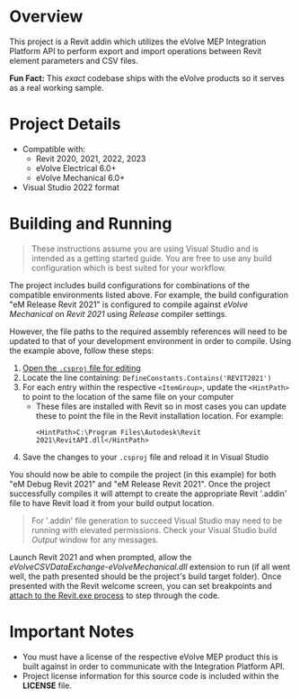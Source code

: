 # Overview
This project is a Revit addin which utilizes the eVolve MEP Integration Platform API to perform export and import operations between Revit element parameters and CSV files.

**Fun Fact:**
This _exact_ codebase ships with the eVolve products so it serves as a real working sample.

# Project Details
- Compatible with:
  - Revit 2020, 2021, 2022, 2023
  - eVolve Electrical 6.0+
  - eVolve Mechanical 6.0+
- Visual Studio 2022 format

# Building and Running

> These instructions assume you are using Visual Studio and is intended as a getting started guide. You are free to use any build configuration which is best suited for your workflow.

The project includes build configurations for combinations of the compatible environments listed above. For example, the build configuration "eM Release Revit 2021" is configured to compile against _eVolve Mechanical_ on _Revit 2021_ using _Release_ compiler settings.

However, the file paths to the required assembly references will need to be updated to that of your development environment in order to compile. Using the example above, follow these steps:
1. [Open the `.csproj` file for editing](https://stackoverflow.com/a/5129214/3962346)
1. Locate the line containing: `DefineConstants.Contains('REVIT2021')`
1. For each entry within the respective `<ItemGroup>`, update the `<HintPath>` to point to the location of the same file on your computer
    - These files are installed with Revit so in most cases you can update these to point the file in the Revit installation location. For example:
      ```
      <HintPath>C:\Program Files\Autodesk\Revit 2021\RevitAPI.dll</HintPath>
      ```
1. Save the changes to your `.csproj` file and reload it in Visual Studio

You should now be able to compile the project (in this example) for both "eM Debug Revit 2021" and "eM Release Revit 2021". Once the project successfully compiles it will attempt to create the appropriate Revit '.addin' file to have Revit load it from your build output location.
 
 > For '.addin' file generation to succeed Visual Studio may need to be running with elevated permissions. Check your Visual Studio build _Output_ window for any messages.
 
Launch Revit 2021 and when prompted, allow the _eVolveCSVDataExchange-eVolveMechanical.dll_ extension to run (if all went well, the path presented should be the project's build target folder). Once presented with the Revit welcome screen, you can set breakpoints and [attach to the Revit.exe process](https://docs.microsoft.com/en-us/visualstudio/debugger/attach-to-running-processes-with-the-visual-studio-debugger?view=vs-2019#BKMK_Attach_to_a_running_process) to step through the code.

# Important Notes
- You must have a license of the respective eVolve MEP product this is built against in order to communicate with the Integration Platform API.
- Project license information for this source code is included within the **LICENSE** file.